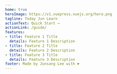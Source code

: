 ```yaml
---
home: true
heroImage: https://v1.vuepress.vuejs.org/hero.png
tagline: Today Jun Learn
actionText: Quick Start →
actionLink: /guide/
features:
- title: Feature 1 Title
  details: Feature 1 Description
- title: Feature 2 Title
  details: Feature 2 Description
- title: Feature 3 Title
  details: Feature 3 Description
footer: Made by Junsang Lee with ❤️
---
```


